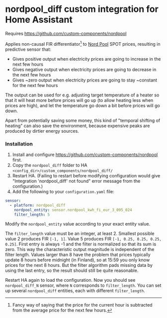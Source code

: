 # nordpool_diff custom integration for Home Assistant

Requires https://github.com/custom-components/nordpool

Applies non-causal FIR differentiator[^1] to [Nord Pool](https://www.nordpoolgroup.com/) SPOT prices, resulting in
predictive sensor that:

* Gives positive output when electricity prices are going to increase in the next few hours
* Gives negative output when electricity prices are going to decrease in the next few hours
* Gives ~zero output when electricity prices are going to stay ~constant for the next few hours

The output can be used for e.g. adjusting target temperature of a heater so that it will heat more before prices will go
up (to allow heating less when prices are high), and let the temperature go down a bit before prices will go down.

Apart from potentially saving some money, this kind of "temporal shifting of heating" can also save the environment,
because expensive peaks are produced by dirtier energy sources.

### Installation

1. Install and configure https://github.com/custom-components/nordpool first.
2. Copy the `nordpool_diff` folder to HA `<config_dir>/custom_components/nordpool_diff/`
3. Restart HA. (Failing to restart before modifying configuration would give "Integration 'nordpool_diff' not found"
   error message from the configuration.)
4. Add the following to your `configuration.yaml` file:

 ```yaml
 sensor:
   - platform: nordpool_diff
     nordpool_entity: sensor.nordpool_kwh_fi_eur_3_095_024
     filter_length: 5
 ```

Modify the `nordpool_entity` value according to your exact entity value.

The `filter_length` value must be an integer, at least 2. Smallest possible value 2 produces FIR `[-1, 1]`. Value 5
produces FIR `[-1, 0.25, 0.25, 0.25, 0.25]`. First entry is always -1 and the filter is normalized so that its sum is
zero. This way the characteristic output magnitude is independent of the filter length. Values larger than 8 have the
problem that prices typically update 8 hours before midnight (in Finland), so at 15:59 you only know prices for the next
8 hours. But the filter algorithm pads missing data by using the last entry, so the result should still be quite
reasonable.

Restart HA again to load the configuration. Now you should see `nordpool_diff_N` sensor, where `N`
corresponds to `filter_length`. You can set up several `nordpool_diff` entities, each with different `filter_length`.

[^1]: Fancy way of saying that the price for the current hour is subtracted from the average price for the next few
hours.